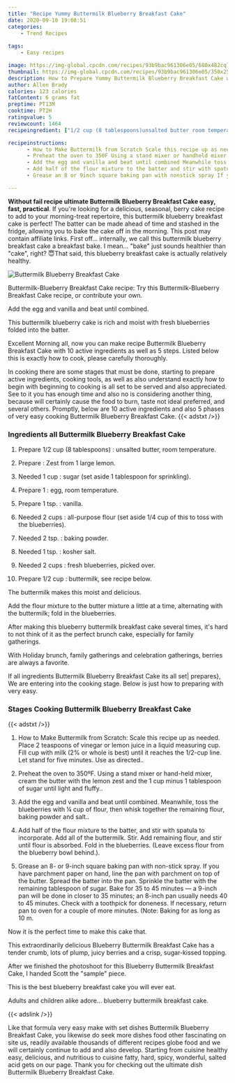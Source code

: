 ```yaml
---
title: "Recipe Yummy Buttermilk Blueberry Breakfast Cake"
date: 2020-09-10 19:08:51
categories:
    - Trend Recipes
    
tags:
    - Easy recipes

image: https://img-global.cpcdn.com/recipes/93b9bac961306e05/680x482cq70/buttermilk-blueberry-breakfast-cake-recipe-main-photo.jpg
thumbnail: https://img-global.cpcdn.com/recipes/93b9bac961306e05/350x250cq70/buttermilk-blueberry-breakfast-cake-recipe-main-photo.jpg
description: How to Prepare Yummy Buttermilk Blueberry Breakfast Cake with 10 ingredients and 5 stages of easy cooking.
author: Allen Brady
calories: 123 calories
fatContent: 6 grams fat
preptime: PT13M
cooktime: PT2H
ratingvalue: 5
reviewcount: 1464
recipeingredient: ["1/2 cup (8 tablespoons)unsalted butter room temperature", "Zest from 1 large lemon", "1 cupsugar set aside 1 tablespoon for sprinkling", "1egg room temperature", "1 tsp.vanilla", "2 cupsallpurpose flour set aside 14 cup of this to toss with the blueberries", "2 tsp.baking powder", "1 tsp.kosher salt", "2 cupsfresh blueberries picked over", "1/2 cupbuttermilk see recipe below"]

recipeinstructions: 
      - How to Make Buttermilk from Scratch Scale this recipe up as needed Place 2 teaspoons of vinegar or lemon juice in a liquid measuring cup Fill cup with milk 2 or whole is best until it reaches the 12cup line Let stand for five minutes Use as directed 
      - Preheat the oven to 350F Using a stand mixer or handheld mixer cream the butter with the lemon zest and the 1 cup minus 1 tablespoon of sugar until light and fluffy 
      - Add the egg and vanilla and beat until combined Meanwhile toss the blueberries with  cup of flour then whisk together the remaining flour baking powder and salt 
      - Add half of the flour mixture to the batter and stir with spatula to incorporate Add all of the buttermilk Stir Add remaining flour and stir until flour is absorbed Fold in the blueberries Leave excess flour from the blueberry bowl behind 
      - Grease an 8 or 9inch square baking pan with nonstick spray If you have parchment paper on hand line the pan with parchment on top of the butter Spread the batter into the pan Sprinkle the batter with the remaining tablespoon of sugar Bake for 35 to 45 minutes  a 9inch pan will be done in closer to 35 minutes an 8inch pan usually needs 40 to 45 minutes Check with a toothpick for doneness If necessary return pan to oven for a couple of more minutes Note Baking for as long as 10 m

---
```




**Without fail recipe ultimate Buttermilk Blueberry Breakfast Cake easy, fast, practical**. If you&#39;re looking for a delicious, seasonal, berry cake recipe to add to your morning-treat repertoire, this buttermilk blueberry breakfast cake is perfect! The batter can be made ahead of time and stashed in the fridge, allowing you to bake the cake off in the morning. This post may contain affiliate links. First off… internally, we call this buttermilk blueberry breakfast cake a breakfast bake. I mean… &#34;bake&#34; just sounds healthier than &#34;cake&#34;, right? 😇That said, this blueberry breakfast cake is actually relatively healthy.


![Buttermilk Blueberry Breakfast Cake](https://img-global.cpcdn.com/recipes/93b9bac961306e05/680x482cq70/buttermilk-blueberry-breakfast-cake-recipe-main-photo.jpg "Buttermilk Blueberry Breakfast Cake")



Buttermilk-Blueberry Breakfast Cake recipe: Try this Buttermilk-Blueberry Breakfast Cake recipe, or contribute your own.

Add the egg and vanilla and beat until combined.

This buttermilk blueberry cake is rich and moist with fresh blueberries folded into the batter.


Excellent Morning all, now you can make recipe Buttermilk Blueberry Breakfast Cake with 10 active ingredients as well as 5 steps. Listed below this is exactly how to cook, please carefully thoroughly.

In cooking there are some stages that must be done, starting to prepare active ingredients, cooking tools, as well as also understand exactly how to begin with beginning to cooking is all set to be served and also appreciated. See to it you has enough time and also no is considering another thing, because will certainly cause the food to burn, taste not ideal preferred, and several others. Promptly, below are 10 active ingredients and also 5 phases of very easy cooking Buttermilk Blueberry Breakfast Cake.
{{< adstxt />}}

### Ingredients all Buttermilk Blueberry Breakfast Cake


1. Prepare 1/2 cup (8 tablespoons) : unsalted butter, room temperature.

1. Prepare  : Zest from 1 large lemon.

1. Needed 1 cup : sugar (set aside 1 tablespoon for sprinkling).

1. Prepare 1 : egg, room temperature.

1. Prepare 1 tsp. : vanilla.

1. Needed 2 cups : all-purpose flour (set aside 1/4 cup of this to toss with the blueberries).

1. Needed 2 tsp. : baking powder.

1. Needed 1 tsp. : kosher salt.

1. Needed 2 cups : fresh blueberries, picked over.

1. Prepare 1/2 cup : buttermilk, see recipe below.


The buttermilk makes this moist and delicious.

Add the flour mixture to the butter mixture a little at a time, alternating with the buttermilk; fold in the blueberries.

After making this blueberry buttermilk breakfast cake several times, it&#39;s hard to not think of it as the perfect brunch cake, especially for family gatherings.

With Holiday brunch, family gatherings and celebration gatherings, berries are always a favorite.


If all ingredients Buttermilk Blueberry Breakfast Cake its all set| prepares}, We are entering into the cooking stage. Below is just how to preparing with very easy.

### Stages Cooking Buttermilk Blueberry Breakfast Cake

{{< adstxt />}}


1. How to Make Buttermilk from Scratch: Scale this recipe up as needed. Place 2 teaspoons of vinegar or lemon juice in a liquid measuring cup. Fill cup with milk (2% or whole is best) until it reaches the 1/2-cup line. Let stand for five minutes. Use as directed..



1. Preheat the oven to 350ºF. Using a stand mixer or hand-held mixer, cream the butter with the lemon zest and the 1 cup minus 1 tablespoon of sugar until light and fluffy..



1. Add the egg and vanilla and beat until combined. Meanwhile, toss the blueberries with ¼ cup of flour, then whisk together the remaining flour, baking powder and salt..



1. Add half of the flour mixture to the batter, and stir with spatula to incorporate. Add all of the buttermilk. Stir. Add remaining flour, and stir until flour is absorbed. Fold in the blueberries. (Leave excess flour from the blueberry bowl behind.).



1. Grease an 8- or 9-inch square baking pan with non-stick spray. If you have parchment paper on hand, line the pan with parchment on top of the butter. Spread the batter into the pan. Sprinkle the batter with the remaining tablespoon of sugar. Bake for 35 to 45 minutes — a 9-inch pan will be done in closer to 35 minutes; an 8-inch pan usually needs 40 to 45 minutes. Check with a toothpick for doneness. If necessary, return pan to oven for a couple of more minutes. (Note: Baking for as long as 10 m.




Now it is the perfect time to make this cake that.

This extraordinarily delicious Blueberry Buttermilk Breakfast Cake has a tender crumb, lots of plump, juicy berries and a crisp, sugar-kissed topping.

After we finished the photoshoot for this Blueberry Buttermilk Breakfast Cake, I handed Scott the &#34;sample&#34; piece.

This is the best blueberry breakfast cake you will ever eat.

Adults and children alike adore… blueberry buttermilk breakfast cake.


{{< adslink />}}

Like that formula very easy make with set dishes Buttermilk Blueberry Breakfast Cake, you likewise do seek more dishes food other fascinating on site us, readily available thousands of different recipes globe food and we will certainly continue to add and also develop. Starting from cuisine healthy easy, delicious, and nutritious to cuisine fatty, hard, spicy, wonderful, salted acid gets on our page. Thank you for checking out the ultimate dish Buttermilk Blueberry Breakfast Cake.
